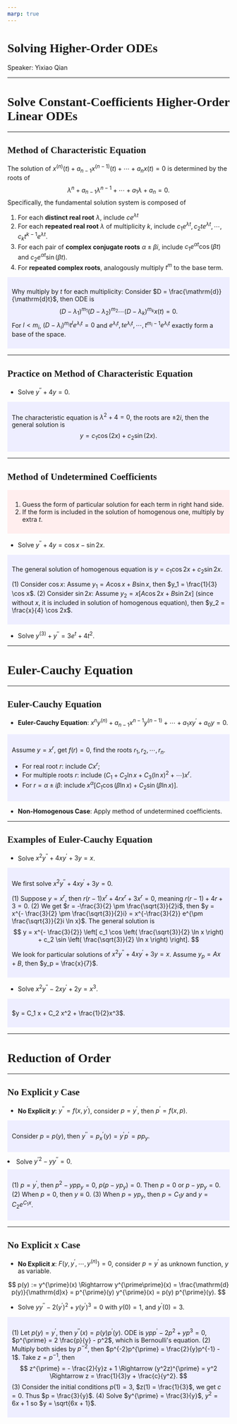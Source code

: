 ```yaml
---
marp: true
---
```

<style>
  section {
    font-family: 'LXGW Bright';
  }

  h1, h2, h3 {
    font-family: 'LXGW Bright';
  }
</style>
<style>
img[alt~="center"] {
  display: block;
  margin: 0 auto;
}
</style>
<style>
.note {
  background-color: #eef;
  padding: 10px;
  margin: 10px 0;
  text-align: left;
}
.trick {
  background-color: #fee;
  padding: 10px;
  margin: 10px 0;
  text-align: left;
}
</style>

# Solving Higher-Order ODEs

Speaker: Yixiao Qian

---

# Solve Constant-Coefficients Higher-Order Linear ODEs

---

## Method of Characteristic Equation


The solution of $x^{(n)}(t) + a_{n-1}x^{(n-1)}(t) + \cdots + a_n x(t) = 0$ is determined by the roots of
$$ \lambda^n + a_{n-1}\lambda^{n-1} + \cdots + a_1 \lambda + a_n = 0. $$
Specifically, the fundamental solution system is composed of
1. For each **distinct real root** $\lambda$, include $ce^{\lambda t}$
2. For each **repeated real root** $\lambda$ of multiplicity $k$, include $c_1e^{\lambda t}, c_2 t e^{\lambda t}, \cdots, c_k t^{k-1}e^{\lambda t}$.
3. For each pair of **complex conjugate roots** $\alpha \pm \beta i$, include $c_1e^{\alpha t}\cos(\beta t)$ and $c_2e^{\alpha t}\sin (\beta t)$.
4. For **repeated complex roots**, analogously multiply $t^m$ to the base term.

<div class=note>

Why multiply by $t$ for each multiplicity: Consider $D = \frac{\mathrm{d}}{\mathrm{d}t}$, then ODE is
$$ (D - \lambda_1)^{m_1} (D - \lambda_2)^{m_2} \cdots (D- \lambda_k)^{m_k}x(t) = 0. $$
For $l < m_i$, $(D - \lambda_i)^{m_i} t^l e^{\lambda_i t} = 0$ and $e^{\lambda_i t}, te^{\lambda_i t},\cdots, t^{m_i-1}e^{\lambda_i t}$ exactly form a base of the space.

</div>

---

## Practice on Method of Characteristic Equation

- Solve $y^{\prime\prime} + 4y = 0$.

<div class=note>

The characteristic equation is $\lambda^2 + 4 = 0$, the roots are $\pm 2i$, then the general solution is
$$ y = c_1 \cos(2x) + c_2 \sin(2x). $$

</div>

---

## Method of Undetermined Coefficients

<div class=trick>

1. Guess the form of particular solution for each term in right hand side.
2. If the form is included in the solution of homogenous one, multiply by extra $t$.

</div>

- Solve $y^{\prime\prime} + 4y = \cos x - \sin 2x$.

<div class=note>

The general solution of homogenous equation is $y = c_1 \cos 2x + c_2 \sin 2x$.

(1) Consider $\cos x$: Assume $y_1=A\cos x + B \sin x$, then $y_1 = \frac{1}{3} \cos x$.
(2) Consider $\sin 2x$: Assume $y_2 = x[A\cos 2x + B \sin 2x]$ (since without $x$, it is included in solution of homogenous equation), then $y_2 = \frac{x}{4} \cos 2x$.

</div>

- Solve $y^{(3)} + y^{\prime\prime} = 3e^t + 4t^2$.

---

# Euler-Cauchy Equation

---

## Euler-Cauchy Equation

- **Euler-Cauchy Equation**: $x^ny^{(n)} + a_{n-1}x^{n-1}y^{(n-1)} + \cdots + a_1xy^{\prime} + a_0y = 0$.

<div class=note>

Assume $y = x^r$, get $f(r) = 0$, find the roots $r_1, r_2, \cdots, r_n$.
- For real root $r$: include $Cx^r$;
- For multiple roots $r$: include $(C_1 + C_2 \ln x + C_3 (\ln x)^2 + \cdots)x^r$.
- For $r = \alpha \pm i \beta$: include $x^{\alpha}[C_1 \cos (\beta \ln x) + C_2 \sin (\beta \ln x)]$.


</div>

- **Non-Homogenous Case**: Apply method of undetermined coefficients.

---

## Examples of Euler-Cauchy Equation

- Solve $x^2y^{\prime\prime} + 4xy^{\prime} + 3y = x$.

<div class=note>

We first solve $x^2y^{\prime\prime} + 4xy^{\prime} + 3y = 0$.

(1) Suppose $y = x^r$, then $r(r-1)x^r + 4rx^r + 3x^r = 0$, meaning $r(r-1) + 4r + 3 = 0$.
(2) We get $r = -\frac{3}{2} \pm \frac{\sqrt{3}}{2}i$, then $y = x^{- \frac{3}{2} \pm \frac{\sqrt{3}}{2}i} = x^{-\frac{3}{2}} e^{\pm \frac{\sqrt{3}}{2}i \ln x}$. The general solution is
$$ y = x^{- \frac{3}{2}} \left[ c_1 \cos \left( \frac{\sqrt{3}}{2} \ln x \right) + c_2 \sin \left( \frac{\sqrt{3}}{2} \ln x \right) \right]. $$

We look for particular solutions of $x^2y^{\prime\prime} + 4xy^{\prime} + 3y = x$. Assume $y_p = Ax + B$, then $y_p = \frac{x}{7}$.

</div>

- Solve $x^2 y^{\prime\prime} - 2x y^{\prime} + 2y = x^3$.

<div class=note>

$y = C_1 x + C_2 x^2 + \frac{1}{2}x^3$.

</div>

---

# Reduction of Order

---

## No Explicit $y$ Case

- **No Explicit $y$**: $y^{\prime\prime} = f(x,y^{\prime})$, consider $p = y^{\prime}$, then $p^{\prime} = f(x,p)$.

<div class=note>

Consider $p = p(y)$, then $y^{\prime\prime} = p^{\prime}_x(y) = y^{\prime}p^{\prime} = pp_y$.

</div

- Solve $y^{\prime 2} - y y^{\prime\prime} = 0$.

<div class=note>

(1) $p = y^{\prime}$, then $p^2 - ypp_y = 0$, $p(p-yp_y) = 0$. Then $p = 0$ or $p - y p_y = 0$.
(2) When $p = 0$, then $y \equiv 0$.
(3) When $p = yp_y$, then $p = C_1y$ and $y = C_2 e^{C_1x}$.

</div>

---

## No Explicit $x$ Case

- **No Explicit $x$**: $F(y,y^{\prime},\cdots,y^{(n)}) = 0$, consider $p = y^{\prime}$ as unknown function, $y$ as variable.

$$ p(y) := y^{\prime}(x) \Rightarrow y^{\prime\prime}(x) = \frac{\mathrm{d} p(y)}{\mathrm{d}x} = p^{\prime}(y) y^{\prime}(x) = p(y) p^{\prime}(y). $$

- Solve $yy^{\prime\prime} - 2(y^{\prime})^2 + y(y^{\prime})^3 = 0$ with $y(0) = 1$, and $y^{\prime}(0) = 3$.

<div class=note>

(1) Let $p(y) = y^{\prime}$, then $y^{\prime\prime}(x) = p(y) p^{\prime}(y)$. ODE is $ypp^{\prime} - 2p^2 + yp^3 = 0$, $p^{\prime} = 2 \frac{p}{y} - p^2$, which is Bernoulli's equation.
(2) Multiply both sides by $p^{-2}$, then $p^{-2}p^{\prime} = \frac{2}{y}p^{-1} - 1$. Take $z = p^{-1}$, then
$$ z^{\prime} = - \frac{2}{y}z + 1 \Rightarrow (y^2z)^{\prime} = y^2 \Rightarrow z = \frac{1}{3}y + \frac{c}{y^2}. $$
(3) Consider the initial conditions $p(1) = 3$, $z(1) = \frac{1}{3}$, we get $c = 0$. Thus $p = \frac{3}{y}$.
(4) Solve $y^{\prime} = \frac{3}{y}$, $y^2 = 6x + 1$ so $y = \sqrt{6x + 1}$.

</div>



